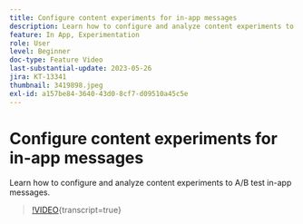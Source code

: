 ```yaml
---
title: Configure content experiments for in-app messages
description: Learn how to configure and analyze content experiments to A/B test in-app messages.
feature: In App, Experimentation
role: User
level: Beginner
doc-type: Feature Video
last-substantial-update: 2023-05-26
jira: KT-13341
thumbnail: 3419898.jpeg
exl-id: a157be84-3640-43d0-8cf7-d09510a45c5e
---
```

# Configure content experiments for in-app messages

Learn how to configure and analyze content experiments to A/B test in-app messages.

>[!VIDEO](https://video.tv.adobe.com/v/3419898/?learn=on){transcript=true}
